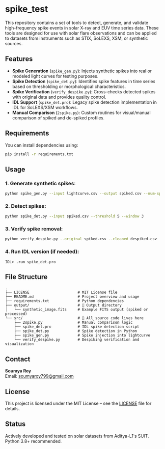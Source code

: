 
# spike_test

This repository contains a set of tools to detect, generate, and validate high-frequency spike events in solar X-ray and EUV time series data. These tools are designed for use with solar flare observations and can be applied to datasets from instruments such as STIX, SoLEXS, XSM, or synthetic sources.

## Features

- **Spike Generation** (`spike_gen.py`): Injects synthetic spikes into real or modeled light curves for testing purposes.
- **Spike Detection** (`spike_det.py`): Identifies spike features in time series based on thresholding or morphological characteristics.
- **Spike Verification** (`verify_despike.py`): Cross-checks detected spikes with original data and provides quality control.
- **IDL Support** (`spike_det.pro`): Legacy spike detection implementation in IDL for SoLEXS/XSM workflows.
- **Manual Comparison** (`2spike.py`): Custom routines for visual/manual comparison of spiked and de-spiked profiles.

## Requirements

You can install dependencies using:

```bash
pip install -r requirements.txt
```

## Usage

### 1. Generate synthetic spikes:
```bash
python spike_gen.py --input lightcurve.csv --output spiked.csv --num-spikes 20
```

### 2. Detect spikes:
```bash
python spike_det.py --input spiked.csv --threshold 5 --window 3
```

### 3. Verify spike removal:
```bash
python verify_despike.py --original spiked.csv --cleaned despiked.csv
```

### 4. Run IDL version (if needed):
```idl
IDL> .run spike_det.pro
```

## File Structure

```
.
├── LICENSE                      # MIT License file
├── README.md                    # Project overview and usage
├── requirements.txt             # Python dependencies
├── output/                      # 📂 Output directory
│   └── synthetic_image.fits     # Example FITS output (spiked or processed)
└── src/                         # 📁 All source code lives here
    ├── 2spike.py                # Manual comparison logic
    ├── spike_det.pro            # IDL spike detection script
    ├── spike_det.py             # Spike detection in Python
    ├── spike_gen.py             # Spike injection into lightcurve
    └── verify_despike.py        # Despiking verification and visualization
```

## Contact

**Soumya Roy**  
Email: soumyaroy799@gmail.com

## License

This project is licensed under the MIT License – see the [LICENSE](./LICENSE) file for details.

## Status

Actively developed and tested on solar datasets from Aditya-L1's SUIT.  
Python 3.8+ recommended.
